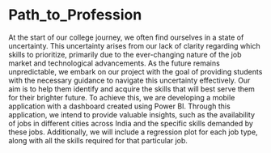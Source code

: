 # Path_to_Profession
At the start of our college journey, we often find ourselves in a state of uncertainty. This 
uncertainty arises from our lack of clarity regarding which skills to prioritize, primarily due to 
the ever-changing nature of the job market and technological advancements. As the future 
remains unpredictable, we embark on our project with the goal of providing students with the 
necessary guidance to navigate this uncertainty effectively. Our aim is to help them identify and 
acquire the skills that will best serve them for their brighter future. To achieve this, we are 
developing a mobile application with a dashboard created using Power BI. Through this 
application, we intend to provide valuable insights, such as the availability of jobs in different 
cities across India and the specific skills demanded by these jobs. Additionally, we will include a 
regression plot for each job type, along with all the skills required for that particular job.
